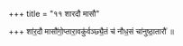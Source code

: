 +++
title = "११ शारदौ मासौ"

+++
शा॑र॒दौ मासौ॑गो॒प्तारा॒वकु॑र्वञ्छ्यै॒तं च॑ नौध॒सं चा॑नुष्ठा॒तारौ॑ ॥